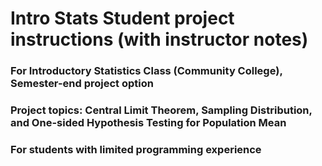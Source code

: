 # Intro Stats Student project instructions (with instructor notes)
### For Introductory Statistics Class (Community College), Semester-end project option
### Project topics: Central Limit Theorem, Sampling Distribution, and One-sided Hypothesis Testing for Population Mean
### For students with limited programming experience
